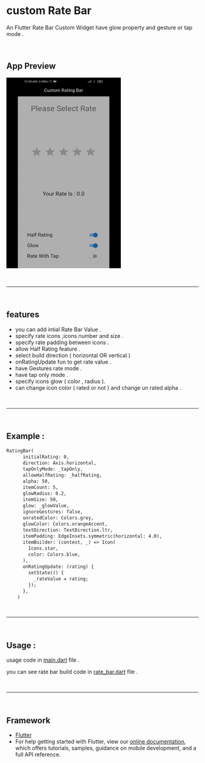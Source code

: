 # custom Rate Bar

An Flutter Rate Bar Custom Widget 
have glow property and gesture or tap mode .
<br><br><br>


## App Preview 
<img src="/assets/app-gif.gif" alt="app preview image" width="300" height="500">

<br><hr><br>

## features
- you can add intial Rate Bar Value .
- specify rate icons ,icons number and size .
- specify rate padding between icons .
- allow Half Rating feature .
- select build direction ( horizontal OR vertical )
- onRatingUpdate fun to get rate value .
- have Gestures rate mode .
- have tap only mode .
- specify icons glow ( color , radius ).
- can change icon color ( rated or not ) and change un rated alpha .

<br><hr><br>

## Example :
```
RatingBar(
      initialRating: 0,
      direction: Axis.horizontal,
      tapOnlyMode: _tapOnly,
      allowHalfRating: _halfRating,
      alpha: 50,
      itemCount: 5,
      glowRadius: 0.2,
      itemSize: 50,
      glow: _glowValue,
      ignoreGestures: false,
      unratedColor: Colors.grey,
      glowColor: Colors.orangeAccent,
      textDirection: TextDirection.ltr,
      itemPadding: EdgeInsets.symmetric(horizontal: 4.0),
      itemBuilder: (context, _) => Icon(
        Icons.star,
        color: Colors.blue,
      ),
      onRatingUpdate: (rating) {
        setState(() {
          _rateValue = rating;
        });
      },
    )
```

<br><hr><br>

## Usage :
usage code in [main.dart](\lib\main.dart) file .

you can see rate bar build code in [rate_bar.dart](\lib\rate_bar\rate_bar.dart) file .

<br><hr><br>

## Framework
- [Flutter](https://flutter.dev)
- For help getting started with Flutter, view our
[online documentation](https://flutter.dev/docs), which offers tutorials,
samples, guidance on mobile development, and a full API reference.
